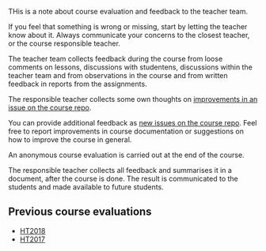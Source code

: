 <!--
Course evaluation end feedback
-------------------------
-->

THis is a note about course evaluation and feedback to the teacher team.

If you feel that something is wrong or missing, start by letting the teacher know about it. Always communicate your concerns to the closest teacher, or the course responsible teacher.

The teacher team collects feedback during the course from loose comments on lessons, discussions with studentens, discussions within the teacher team and from observations in the course and from written feedback in reports from the assignments.

The responsible teacher collects some own thoughts on [improvements in an issue on the course repo](https://gitlab.lnu.se/1dv525/content/CoursePress/-/issues/1).

You can provide additional feedback as [new issues on the course repo](https://gitlab.lnu.se/1dv525/content/CoursePress/-/issues). Feel free to report improvements in course documentation or suggestions on how to improve the course in general.

An anonymous course evaluation is carried out at the end of the course.

The responsible teacher collects all feedback and summarises it in a document, after the course is done. The result is communicated to the students and made available to future students.



Previous course evaluations
---------------------------

- [HT2018](https://github.com/1dv525/syllabus/blob/master/evaluations/1DV525-HT18.pdf)
- [HT2017](https://github.com/1dv525/syllabus/blob/master/evaluations/1DV525-HT17.pdf)
